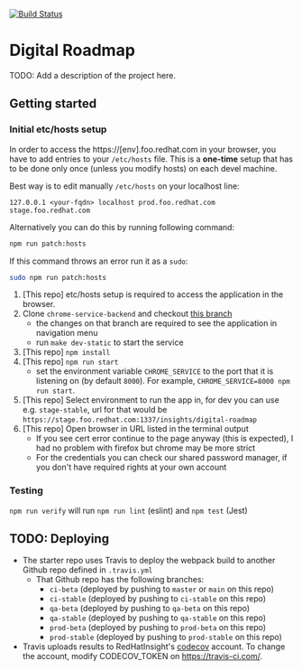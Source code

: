 [![Build Status](https://travis-ci.org/RedHatInsights/digital-roadmap.svg?branch=main)](https://travis-ci.org/RedHatInsights/digital-roadmap)

# Digital Roadmap

TODO: Add a description of the project here.

## Getting started

### Initial etc/hosts setup

In order to access the https://[env].foo.redhat.com in your browser, you have to add entries to your `/etc/hosts` file. This is a **one-time** setup that has to be done only once (unless you modify hosts) on each devel machine.

Best way is to edit manually `/etc/hosts` on your localhost line:

```
127.0.0.1 <your-fqdn> localhost prod.foo.redhat.com stage.foo.redhat.com
```

Alternatively you can do this by running following command:
```bash
npm run patch:hosts
```

If this command throws an error run it as a `sudo`:
```bash
sudo npm run patch:hosts
```

1. [This repo] etc/hosts setup is required to access the application in the browser.
2. Clone `chrome-service-backend` and checkout [this branch](https://github.com/andywaltlova/chrome-service-backend/tree/feat/digital-roadmap-nav)
   * the changes on that branch are required to see the application in navigation menu
   * run `make dev-static` to start the service
3. [This repo] ```npm install```
4. [This repo] ```npm run start```
   * set the environment variable `CHROME_SERVICE` to the port that it is listening on (by default `8000`). For example, `CHROME_SERVICE=8000 npm run start`.
5. [This repo] Select environment to run the app in, for dev you can use e.g. `stage-stable`, url for that would be `https://stage.foo.redhat.com:1337/insights/digital-roadmap`
6. [This repo] Open browser in URL listed in the terminal output
   * If you see cert error continue to the page anyway (this is expected), I had no problem with firefox but chrome may be more strict
   * For the credentials you can check our shared password manager, if you don't have required rights at your own account

### Testing

`npm run verify` will run `npm run lint` (eslint) and `npm test` (Jest)

## TODO: Deploying

- The starter repo uses Travis to deploy the webpack build to another Github repo defined in `.travis.yml`
  - That Github repo has the following branches:
    - `ci-beta` (deployed by pushing to `master` or `main` on this repo)
    - `ci-stable` (deployed by pushing to `ci-stable` on this repo)
    - `qa-beta` (deployed by pushing to `qa-beta` on this repo)
    - `qa-stable` (deployed by pushing to `qa-stable` on this repo)
    - `prod-beta` (deployed by pushing to `prod-beta` on this repo)
    - `prod-stable` (deployed by pushing to `prod-stable` on this repo)
- Travis uploads results to RedHatInsight's [codecov](https://codecov.io) account. To change the account, modify CODECOV_TOKEN on https://travis-ci.com/.
